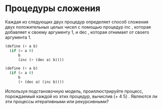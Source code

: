 # Процедуры сложения
Каждая из следующих двух процедур определяет способ сложения двух положительных целых чисел с помощью процедур inc , которая добавляет к своему аргументу 1, и dec , которая отнимает от своего аргумента 1. 
```lisp
(define (+ a b)
  (if (= a 0)
      b
      (inc (+ (dec a) b))))

(define (+ a b)
  (if (= a 0)
      b
      (+ (dec a) (inc b))))
```
Используя подстановочную модель, проиллюстрируйте процесс, порождаемый каждой из этих процедур, вычислив (+ 4 5) . Являются ли эти процессы итеративными или рекурсивными? 